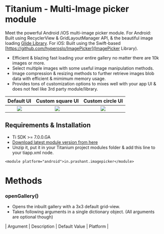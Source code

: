 # Titanium - Multi-Image picker module
Meet the powerful Android  /iOS multi-image picker module. 
For Android: Built using RecyclerView & GridLayoutManager API, & the beautiful image loading [Glide Library](https://github.com/bumptech/glide).
For iOS: Built using the Swift-based [https://github.com/hyperoslo/ImagePicker](ImagePicker Library). 

* Efficient & blazing fast loading your entire gallery no matter there are 10k images or more.
* Select multiple images with some useful image manipulation methods.
* Image compression & resizing methods to further retrieve images blob data with efficient & mimimum memory usage.
* Provides tons of customization options to mixes well with your app UI & does not feel like 3rd party module/library.


| Default UI             |  Custom square UI |  Custom circle UI   |
|:-------------------------:|:-------------------------:|:------------------------:|
|  ![](https://github.com/prashantsaini1/titanium-android-imagepicker/blob/master/default.png)   |  ![](https://github.com/prashantsaini1/titanium-android-imagepicker/blob/master/custom.png)  |  ![](https://github.com/prashantsaini1/titanium-android-imagepicker/blob/master/custom_circle.png)  |


## Requirements & Installation
* Ti SDK >= 7.0.0.GA
* [Download latest module version from here](https://github.com/prashantsaini1/titanium-android-imagepicker/raw/master/android/dist/)
* Unzip it, put it in your Titanium project modules folder & add this line to your tiapp.xml <modules> node.

```
<module platform="android">in.prashant.imagepicker</module>
```


# Methods

###  openGallery()

* Opens the inbuilt gallery with a 3x3 default grid-view.
* Takes following arguments in a single dictionary object. (All arguments are optional though)

| Argument              | Description           | Default Value              | Platform |
<!--| --------------------- | --------------------- | ------------------------- | ----- |
| String **colorPrimaryDark**     | Status bar background color | Same as app theme | Android |
| String **colorPrimary**       |  Actionbar background color   | Same as app theme | Android |
| String **theme**              |  Custom theme       | Same as app theme | Android |
| String **backgroundColor**    | Background color behind grid-images    | white-tint | Android |
| String **coverViewColor**     |  Background color of cover-view behind checkmar icon   | semi-transparent black | Android |
| String **checkMarkColor**     | Checkmark-icon color    | orange-tint | Android |
| String **title**              |  Title of the gallery window   | Select Pictures | Android |
| String **doneButtonTitle**    | Title of the OK button which calls the callback method    | DONE | Android, iOS |
| int **columnCount**      |  Number of grid-view columns to show in gallery   | 3 (2 to 5) | Android |
| int **imageHeight**    | ImageView height in dp    | same as width | Android |
| boolean **dividerEnabled**      |  Enable / disable dividers between grid-columns   | true | Android |
| int **dividerWidth**     | If `dividerEnabled` is true, use it to specify the width of dividers.    | 4 dp | Android |
| int **maxImageSelection**     | Maximum number of images to select. Can be used for single image selection by passing as 1     | No limit | Android |
| String **maxImageMessage**     | Message to show when max limit is reached.     | - | Android |
| int **shape**     | Constant as Module.SHAPE_CIRCLE or  Module.SHAPE_SQUARE     | Module.SHAPE_SQUARE | Android |
| int **circleRadius**     | Radius of the circle if shape is Module.SHAPE_CIRCLE     | Complete circle | Android |
| int **circlePadding**     | Padding between circular images similar to divider-width     | 5 | Android |
| function **callback**    | Callback method to get results into. See below example for its usage    | none | Android, iOS |

```javascript
var module = require('ti.imagepicker');
module.openGallery({
  title : "Custom Title",
  colorPrimaryDark : '#de3b30',
  colorPrimary : '#de3b30',
  theme : 'CustomeTheme',       // mandatory to avoid crash in case if any non ActionBar theme is applied on overall app
  columnCount : 4,
  coverViewColor : '#aaffffff',
  checkMarkColor : '#000000',
  doneButtonTitle : "Proceed",
  callback : function (e) {
    if (e.success) {
      var allImages = e.images;
    } else if (e.cancel) {
      // gallery result cancelled
    } else {
      alert(e.message);
    }
  }
});
```

### createCustomGallery(args)
##### Android-only!
* Open a custom gallery with defined images. See following code on its usage.

| Argument        | Description           | Optional  |
| -------------   |:--------------------- | :------------------------- |
| Dict args | Pass same options as above method `openGallery` with additional `images` array | no |

```javascript
var module = require('ti.imagepicker');
module.createCustomGallery({
	title : "Local + Remote Pictures",
	columnCount : 2,
	images : [{
		image : 'http://s.wsj.net/public/resources/images/BN-AF879_idiwal_G_20131101093312.jpg',
		imageTitle : "Diwali 1",
		titleColor : "#cc0",
		titleBackgroundColor : "blue"
	}, {
		image : 'https://c.tadst.com/gfx/750w/india-diwali.jpg?1',
		imageTitle : 'Diwali Happiness'
	}, {
		image : 'http://kids.nationalgeographic.com/content/dam/kids/photos/Countries/H-P/india-diwali.adapt.945.1.jpg',
		imageTitle : 'NAT Geo Diwali',
		titleColor : "#000",
		titleBackgroundColor : "#ddd"
	}, {
		image : '/storage/emulated/0/CMWallpaperHd/HD Wallpaper/city-673335.jpg',  // your local image path
		imageTitle : 'Local Image',
		titleColor : "yellow",
		titleBackgroundColor : "black"
	}]
});
```
| 2 Column UI   |   3 Column UI   |
|:-------------------------:|:-------------------------:|
|  ![](https://github.com/prashantsaini1/titanium-android-imagepicker/blob/master/custom_gallery2.png)   |  ![](https://github.com/prashantsaini1/titanium-android-imagepicker/blob/master/custom_gallery3.png)  |

</br>


3. **getImage(filePath)**: Returns the image as blob by passing String filepath.

| Argument        | Description           | Optional  |
| -------------   |:--------------------- | :------------------------- |
| String filePath | Image file path to get its blob data | no |

</br>


4. **resizeAsAspect(filePath, width, height)**: Returns the image as blob by resizing to specified width/height & keeping aspect ratio correct. Resizes using higher dimension from width/height.

| Argument        | Description           | Optional  |
| -------------   |:--------------------- | :------------------------- |
| String filePath | Image file path to get its blob data | no |
| int width    |  Resized width   | no |
| int height    |  Resized height   | no |

</br>


5. **resizeAsSame(filePath, width, height)**: Returns the image as blob by resizing to specified width/height exactly. Doesn't maintain aspect ratio.

| Argument        | Description           | Optional  |
| -------------   |:--------------------- | :------------------------- |
| String filePath | Image file path to get its blob data | no |
| int width    |  Resized width   | no |
| int height    |  Resized height   | no |



<hr/>

### Changelog

**iOS v1.0.0**
* Added parity with Android using the `ti.imagepicker` namespace

**Android v3.0.0**
* Added parity with iOS using the `ti.imagepicker` namespace

**Android v2.1.0**
* Added `theme` property support to define any custom theme.
* Fixed crash if any non ActionBar theme is applied on overall app.
* Added new Glide library v4.7.0.

**Android v1.3.0**
* Added method to create a custom gallery which can load local images or remote images or both at same time.
* Images can also have with a title with custom font color & backgroundColor.


**Android v1.2.0**
* Upgraded to Glide 4.1.1
* Added circular shape option for image-views with circular radius & padding.
* Added option to define message on max limit reach.
* Added error image drawable when no image is found, can be replaced by your custom drawable file with same name as 'no_image.png'.


**Android v1.1.0**
* Maximum image selection count added. Can be also passed as 1 to select only 1 image instantly.
* Color formats supported now: RGB, ARGB, RRGGBB, AARRGGBB, & color names

</br>


<hr/>

## Thanks & Credits
* [Michael Gangolf](https://github.com/m1ga) for helping me out on Slack.


## LICENSE
    Copyright 2017-present Prashant Saini

    Licensed under the Apache License, Version 2.0 (the "License");
    you may not use this file except in compliance with the License.
    You may obtain a copy of the License at

    http://www.apache.org/licenses/LICENSE-2.0

    Unless required by applicable law or agreed to in writing, software
    distributed under the License is distributed on an "AS IS" BASIS,
    WITHOUT WARRANTIES OR CONDITIONS OF ANY KIND, either express or implied.
    See the License for the specific language governing permissions and
    limitations under the License.
